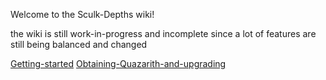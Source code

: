 Welcome to the Sculk-Depths wiki!

the wiki is still work-in-progress and incomplete since a lot of features are still being balanced and changed

[Getting-started](./pages/Getting-started.md)
[Obtaining-Quazarith-and-upgrading](./pages/Obtaining-Quazarith-and-upgrading.md)

